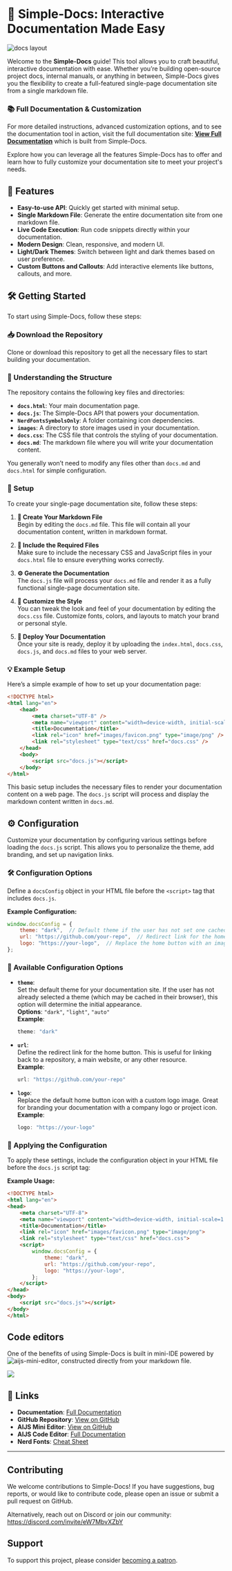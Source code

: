 # 📘 Simple-Docs: Interactive Documentation Made Easy

![docs layout](https://firebasestorage.googleapis.com/v0/b/aijs-code-editor.appspot.com/o/xCzvqwLDxaXjkLrxAeFpzGGnpTA2%2FProjects%2Fdocs-11%2Fimages%2Fdocs.png?alt=media&token=2c53f153-a87e-4630-9e05-f55b9539adbe)

Welcome to the **Simple-Docs** guide! This tool allows you to craft beautiful, interactive documentation with ease. Whether you’re building open-source project docs, internal manuals, or anything in between, Simple-Docs gives you the flexibility to create a full-featured single-page documentation site from a single markdown file.

### 📚 Full Documentation & Customization

For more detailed instructions, advanced customization options, and to see the documentation tool in action, visit the full documentation site: **[View Full Documentation](https://tezumie.github.io/Simple-Docs/docs#Introduction)** which is built from Simple-Docs.

Explore how you can leverage all the features Simple-Docs has to offer and learn how to fully customize your documentation site to meet your project's needs.


## 🌟 Features

- **Easy-to-use API**: Quickly get started with minimal setup.
- **Single Markdown File**: Generate the entire documentation site from one markdown file.
- **Live Code Execution**: Run code snippets directly within your documentation.
- **Modern Design**: Clean, responsive, and modern UI.
- **Light/Dark Themes**: Switch between light and dark themes based on user preference.
- **Custom Buttons and Callouts**: Add interactive elements like buttons, callouts, and more.

## 🛠 Getting Started

To start using Simple-Docs, follow these steps:

### 📥 Download the Repository

Clone or download this repository to get all the necessary files to start building your documentation.

### 📁 Understanding the Structure

The repository contains the following key files and directories:

- **`docs.html`**: Your main documentation page.
- **`docs.js`**: The Simple-Docs API that powers your documentation.
- **`NerdFontsSymbolsOnly`**: A folder containing icon dependencies.
- **`images`**: A directory to store images used in your documentation.
- **`docs.css`**: The CSS file that controls the styling of your documentation.
- **`docs.md`**: The markdown file where you will write your documentation content.

You generally won’t need to modify any files other than `docs.md` and `docs.html` for simple configuration.

### 🚀 Setup

To create your single-page documentation site, follow these steps:

1. **📝 Create Your Markdown File**  
   Begin by editing the `docs.md` file. This file will contain all your documentation content, written in markdown format.

2. **📂 Include the Required Files**  
   Make sure to include the necessary CSS and JavaScript files in your `docs.html` file to ensure everything works correctly.

3. **⚙️ Generate the Documentation**  
   The `docs.js` file will process your `docs.md` file and render it as a fully functional single-page documentation site.

4. **🎨 Customize the Style**  
   You can tweak the look and feel of your documentation by editing the `docs.css` file. Customize fonts, colors, and layouts to match your brand or personal style.

5. **🚀 Deploy Your Documentation**  
   Once your site is ready, deploy it by uploading the `index.html`, `docs.css`, `docs.js`, and `docs.md` files to your web server.

### 💡 Example Setup

Here’s a simple example of how to set up your documentation page:

```html
<!DOCTYPE html>
<html lang="en">
    <head>
        <meta charset="UTF-8" />
        <meta name="viewport" content="width=device-width, initial-scale=1.0" />
        <title>Documentation</title>
        <link rel="icon" href="images/favicon.png" type="image/png" />
        <link rel="stylesheet" type="text/css" href="docs.css" />
    </head>
    <body>
        <script src="docs.js"></script>
    </body>
</html>
```

This basic setup includes the necessary files to render your documentation content on a web page. The `docs.js` script will process and display the markdown content written in `docs.md`.

## ⚙️ Configuration

Customize your documentation by configuring various settings before loading the `docs.js` script. This allows you to personalize the theme, add branding, and set up navigation links.

### 🛠 Configuration Options

Define a `docsConfig` object in your HTML file before the `<script>` tag that includes `docs.js`.

**Example Configuration:**

```js
window.docsConfig = {
    theme: "dark",  // Default theme if the user has not set one cached.
    url: "https://github.com/your-repo",  // Redirect link for the home button.
    logo: "https://your-logo",  // Replace the home button with an image.
};
```

### 🔧 Available Configuration Options

- **`theme`**:  
  Set the default theme for your documentation site. If the user has not already selected a theme (which may be cached in their browser), this option will determine the initial appearance.  
  **Options**: `"dark"`, `"light"`, `"auto"`  
  **Example**:  
  ```js
  theme: "dark"
  ```

- **`url`**:  
  Define the redirect link for the home button. This is useful for linking back to a repository, a main website, or any other resource.  
  **Example**:  
  ```js
  url: "https://github.com/your-repo"
  ```

- **`logo`**:  
  Replace the default home button icon with a custom logo image. Great for branding your documentation with a company logo or project icon.  
  **Example**:  
  ```js
  logo: "https://your-logo"
  ```

### 📝 Applying the Configuration

To apply these settings, include the configuration object in your HTML file before the `docs.js` script tag:

**Example Usage:**

```html
<!DOCTYPE html>
<html lang="en">
<head>
    <meta charset="UTF-8">
    <meta name="viewport" content="width=device-width, initial-scale=1.0">
    <title>Documentation</title>
    <link rel="icon" href="images/favicon.png" type="image/png">
    <link rel="stylesheet" type="text/css" href="docs.css">
    <script>
        window.docsConfig = {
            theme: "dark",
            url: "https://github.com/your-repo",
            logo: "https://your-logo",
        };
    </script>
</head>
<body>
    <script src="docs.js"></script>
</body>
</html>
```

## Code editors

One of the benefits of using Simple-Docs is built in mini-IDE powered by ![aijs-mini-editor](https://github.com/Tezumie/aijs-mini-editor), constructed directly from your markdown file.

![](https://firebasestorage.googleapis.com/v0/b/aijs-code-editor.appspot.com/o/xCzvqwLDxaXjkLrxAeFpzGGnpTA2%2FProjects%2FSimple-Docs%2Fimages%2Fmin-editor.png?alt=media&token=c4ba0b64-e29b-47a1-80a2-9da4b0660e06)
## 🔗 Links

- **Documentation**: [Full Documentation](https://tezumie.github.io/Simple-Docs/docs#Introduction)
- **GitHub Repository**: [View on GitHub](https://github.com/Tezumie/Simple-Docs)
- **AIJS Mini Editor**: [View on GitHub](https://github.com/Tezumie/aijs-mini-editor)
- **AIJS Code Editor**: [Full Documentation](https://aijs.io/docs#introduction-)
- **Nerd Fonts**: [Cheat Sheet](https://www.nerdfonts.com/cheat-sheet)
---
## Contributing

We welcome contributions to Simple-Docs! If you have suggestions, bug reports, or would like to contribute code, please open an issue or submit a pull request on GitHub.

Alternatively, reach out on Discord or join our community: https://discord.com/invite/eW7MbvXZbY

## Support

To support this project, please consider [becoming a patron](https://www.patreon.com/aijscodeeditor).
